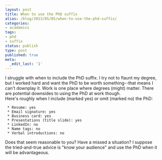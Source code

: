 ```yaml
---
layout: post
title: When to use the PhD suffix
alias: /blog/2013/05/05/when-to-use-the-phd-suffix/
categories:
- academics
tags:
- phd
- suffix
status: publish
type: post
published: true
meta:
  _edit_last: '1'
---
```

<div>I struggle with when to include the PhD suffix. I try not to flaunt my degree, but I worked hard and want the PhD to be worth something--that means I can't downplay it. Work is one place where degrees (might) matter. There are potential downsides to using the PhD at work though.</div>
<div></div>
<div>Here's roughly when I include (marked yes) or omit (marked no) the PhD:</div>
<div>

	 * Resume: yes
	 * Email signature: yes
	 * Business card: yes
	 * Presentations (title slide): yes
	 * LinkedIn: no
	 * Name tags: no
	 * Verbal introductions: no

</div>
<div>Does that seem reasonable to you? Have a missed a situation? I suppose the tried-and-true advice is "know your audience" and use the PhD when it will be advantageous.</div>

